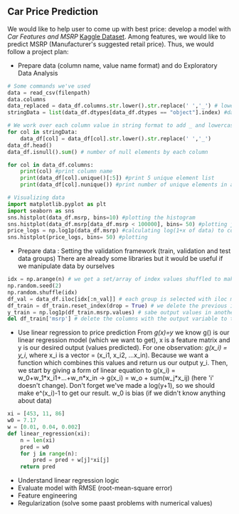 ## Car Price Prediction
We would like to help user to come up with best price: develop a model with *Car Features and MSRP* [Kaggle Dataset](https://www.kaggle.com/CooperUnion/cardataset).
Among features, we would like to predict MSRP (Manufacturer's suggested retail price). Thus, we would follow a project plan:
- Prepare data (column name, value name format) and do Exploratory Data Analysis
```python
# Some commands we've used
data = read_csv(filenpath)
data.columns
data_replaced = data_df.columns.str.lower().str.replace(' ','_') # lowercase columns and replace spaces
stringData = list(data_df.dtypes[data_df.dtypes == "object"].index) #data column names that are objects with index

# We work over each column value in string format to add _ and lowercase
for col in stringData:
    data_df[col] = data_df[col].str.lower().str.replace(' ','_')
data_df.head()
data_df.isnull().sum() # number of null elements by each column
```
```python
for col in data_df.columns:
    print(col) #print column name
    print(data_df[col].unique()[:5]) #print 5 unique element list
    print(data_df[col].nunique()) #print number of unique elements in a column
```
```python
# Visualizing data
import matplotlib.pyplot as plt
import seaborn as sns
sns.histplot(data_df.msrp, bins=10) #plotting the histogram
sns.histplot(data_df.msrp[data_df.msrp < 100000], bins= 50) #plotting just msrp less than 100k
price_logs = np.log1p(data_df.msrp) #calculating log(1+x of data) to convert to a log scacale
sns.histplot(price_logs, bins= 50) #plotting
```
- Prepare data : Setting the validation framework (train, validation and test data groups)
There are already some libraries but it would be useful if we manipulate data by ourselves
```python
idx = np.arange(n) # we get a set/array of index values shuffled to make it random
np.random.seed(2)
np.random.shuffle(idx)
df_val = data_df.iloc[idx[:n_val]] # each group is selected with iloc method and the idx order
df_train = df_train.reset_index(drop = True) # we delete the previous index values (when were part of bigger dataset)
y_train = np.log1p(df_train.msrp.values) # sabe output values in another variable
del df_train['msrp'] # delete the columns with the output variable to training without it
```
- Use linear regression to price prediction
From *g(x)=y* we know g() is our linear regression model (which we want to get), x is a feature matrix and y is our desired output (values predicted).
For one observation: *g(x_i) = y_i*, where x_i is a vector = (x_i1, x_i2, ...x_in). Because we want a function which combines this values and return us our output y_i.
Then, we start by giving a form of linear equation to g(x_i) = w_0+w_1\*x_i1+...+w_n\*x_in -> g(x_i) = w_o + sum(w_j\*x_ij) (here 'i' doesn't change). Don't forget we've
made a log(y+1), so we should make e^(x_i)-1 to get our result.
w_0 is bias (if we didn't know anything about data)
```python
xi = [453, 11, 86]
w0 = 7.17
w = [0.01, 0.04, 0.002]
def linear_regression(xi):
    n = len(xi)
    pred = w0
    for j in range(n):
        pred = pred + w[j]*xi[j]
    return pred
```
- Understand linear regression logic
- Evaluate model with RMSE (root-mean-square error)
- Feature engineering
- Regularization (solve some paast problems with numerical values)

